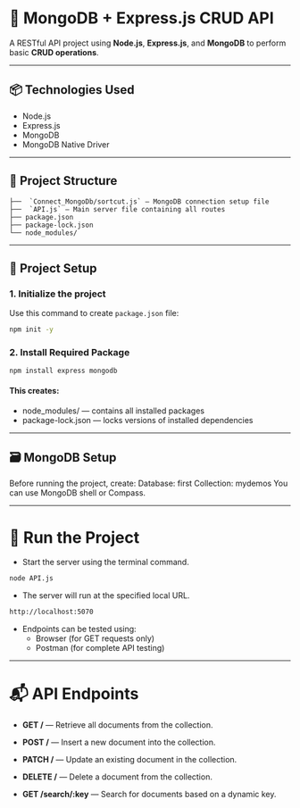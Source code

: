 # 🚀 MongoDB + Express.js CRUD API

A RESTful API project using **Node.js**, **Express.js**, and **MongoDB** to perform basic **CRUD operations**.

---

## 📦 Technologies Used

- Node.js
- Express.js
- MongoDB
- MongoDB Native Driver

---

## 📁 Project Structure
```
├──  `Connect_MongoDb/sortcut.js` — MongoDB connection setup file
├──  `API.js` — Main server file containing all routes
├── package.json
├── package-lock.json
└── node_modules/
```

---

## 📁 Project Setup

### 1. Initialize the project
Use this command to create `package.json` file:
```bash
npm init -y
```

### 2. Install Required Package
```npm install express mongodb```

#### This creates:
- node_modules/ — contains all installed packages
- package-lock.json — locks versions of installed dependencies

---

## 🗃️ MongoDB Setup
Before running the project, create:
Database: first
Collection: mydemos
You can use MongoDB shell or Compass.

---

# 🧾 Run the Project

- Start the server using the terminal command.
```bash
node API.js
```

- The server will run at the specified local URL.
```bash
http://localhost:5070
```

- Endpoints can be tested using:
  - Browser (for GET requests only)
  - Postman (for complete API testing)
    
---

# 📬 API Endpoints

- **GET /** — Retrieve all documents from the collection.

- **POST /** — Insert a new document into the collection.

- **PATCH /** — Update an existing document in the collection.

- **DELETE /** — Delete a document from the collection.

- **GET /search/:key** — Search for documents based on a dynamic key.
